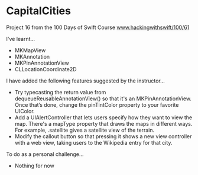 # CapitalCities
Project 16 from the 100 Days of Swift Course www.hackingwithswift/100/61

I've learnt...
- MKMapView
- MKAnnotation
- MKPinAnnotationView
- CLLocationCoordinate2D

I have added the following features suggested by the instructor...

- Try typecasting the return value from dequeueReusableAnnotationView() so that it's an MKPinAnnotationView. Once that’s done, change the pinTintColor property to your favorite UIColor.
- Add a UIAlertController that lets users specify how they want to view the map. There's a mapType property that draws the maps in different ways. For example, .satellite gives a satellite view of the terrain.
- Modify the callout button so that pressing it shows a new view controller with a web view, taking users to the Wikipedia entry for that city.

To do as a personal challenge...

- Nothing for now
